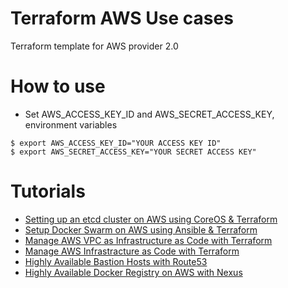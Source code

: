 # Terraform AWS Use cases
Terraform template for AWS provider 2.0

# How to use

- Set AWS_ACCESS_KEY_ID and AWS_SECRET_ACCESS_KEY, environment variables

```
$ export AWS_ACCESS_KEY_ID="YOUR ACCESS KEY ID"
$ export AWS_SECRET_ACCESS_KEY="YOUR SECRET ACCESS KEY"
```

# Tutorials

* <a href="http://www.labouardy.com/setting-up-an-etcd-cluster-on-aws-using-coreos-terraform/">Setting up an etcd cluster on AWS using CoreOS & Terraform</a>
* <a href="http://www.labouardy.com/setup-docker-swarm-on-aws-using-ansible-terraform/">Setup Docker Swarm on AWS using Ansible & Terraform</a>
* <a href="http://www.labouardy.com/manage-aws-vpc-as-infrastructure-as-code-with-terraform/">Manage AWS VPC as Infrastructure as Code with Terraform</a>
* <a href="http://www.labouardy.com/manage-aws-infrastracture-as-code-with-terraform/" >Manage AWS Infrastracture as Code with Terraform</a>
* <a href="http://www.blog.labouardy.com/setup-high-availability-bastion-hosts-with-route53/">Highly Available Bastion Hosts with Route53</a>
* <a href="http://www.blog.labouardy.com/highly-available-docker-registry-on-aws-with-nexus/">Highly Available Docker Registry on AWS with Nexus</a>
